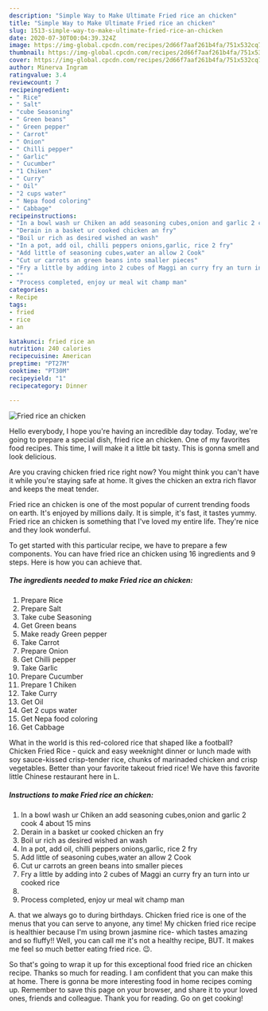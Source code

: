 ```yaml
---
description: "Simple Way to Make Ultimate Fried rice an chicken"
title: "Simple Way to Make Ultimate Fried rice an chicken"
slug: 1513-simple-way-to-make-ultimate-fried-rice-an-chicken
date: 2020-07-30T00:04:39.324Z
image: https://img-global.cpcdn.com/recipes/2d66f7aaf261b4fa/751x532cq70/fried-rice-an-chicken-recipe-main-photo.jpg
thumbnail: https://img-global.cpcdn.com/recipes/2d66f7aaf261b4fa/751x532cq70/fried-rice-an-chicken-recipe-main-photo.jpg
cover: https://img-global.cpcdn.com/recipes/2d66f7aaf261b4fa/751x532cq70/fried-rice-an-chicken-recipe-main-photo.jpg
author: Minerva Ingram
ratingvalue: 3.4
reviewcount: 7
recipeingredient:
- " Rice"
- " Salt"
- "cube Seasoning"
- " Green beans"
- " Green pepper"
- " Carrot"
- " Onion"
- " Chilli pepper"
- " Garlic"
- " Cucumber"
- "1 Chiken"
- " Curry"
- " Oil"
- "2 cups water"
- " Nepa food coloring"
- " Cabbage"
recipeinstructions:
- "In a bowl wash ur Chiken an add seasoning cubes,onion and garlic 2 cook 4 about 15 mins"
- "Derain in a basket ur cooked chicken an fry"
- "Boil ur rich as desired wished an wash"
- "In a pot, add oil, chilli peppers onions,garlic, rice 2 fry"
- "Add little of seasoning cubes,water an allow 2 Cook"
- "Cut ur carrots an green beans into smaller pieces"
- "Fry a little by adding into 2 cubes of Maggi an curry fry an turn into ur cooked rice"
- ""
- "Process completed, enjoy ur meal wit champ man"
categories:
- Recipe
tags:
- fried
- rice
- an

katakunci: fried rice an 
nutrition: 240 calories
recipecuisine: American
preptime: "PT27M"
cooktime: "PT30M"
recipeyield: "1"
recipecategory: Dinner

---
```



![Fried rice an chicken](https://img-global.cpcdn.com/recipes/2d66f7aaf261b4fa/751x532cq70/fried-rice-an-chicken-recipe-main-photo.jpg)

Hello everybody, I hope you're having an incredible day today. Today, we're going to prepare a special dish, fried rice an chicken. One of my favorites food recipes. This time, I will make it a little bit tasty. This is gonna smell and look delicious.

Are you craving chicken fried rice right now? You might think you can&#39;t have it while you&#39;re staying safe at home. It gives the chicken an extra rich flavor and keeps the meat tender.

Fried rice an chicken is one of the most popular of current trending foods on earth. It's enjoyed by millions daily. It is simple, it's fast, it tastes yummy. Fried rice an chicken is something that I've loved my entire life. They're nice and they look wonderful.


To get started with this particular recipe, we have to prepare a few components. You can have fried rice an chicken using 16 ingredients and 9 steps. Here is how you can achieve that.

<!--inarticleads1-->

##### The ingredients needed to make Fried rice an chicken:

1. Prepare  Rice
1. Prepare  Salt
1. Take cube Seasoning
1. Get  Green beans
1. Make ready  Green pepper
1. Take  Carrot
1. Prepare  Onion
1. Get  Chilli pepper
1. Take  Garlic
1. Prepare  Cucumber
1. Prepare 1 Chiken
1. Take  Curry
1. Get  Oil
1. Get 2 cups water
1. Get  Nepa food coloring
1. Get  Cabbage


What in the world is this red-colored rice that shaped like a football? Chicken Fried Rice - quick and easy weeknight dinner or lunch made with soy sauce-kissed crisp-tender rice, chunks of marinaded chicken and crisp vegetables. Better than your favorite takeout fried rice! We have this favorite little Chinese restaurant here in L. 

<!--inarticleads2-->

##### Instructions to make Fried rice an chicken:

1. In a bowl wash ur Chiken an add seasoning cubes,onion and garlic 2 cook 4 about 15 mins
1. Derain in a basket ur cooked chicken an fry
1. Boil ur rich as desired wished an wash
1. In a pot, add oil, chilli peppers onions,garlic, rice 2 fry
1. Add little of seasoning cubes,water an allow 2 Cook
1. Cut ur carrots an green beans into smaller pieces
1. Fry a little by adding into 2 cubes of Maggi an curry fry an turn into ur cooked rice
1. 
1. Process completed, enjoy ur meal wit champ man


A. that we always go to during birthdays. Chicken fried rice is one of the menus that you can serve to anyone, any time! My chicken fried rice recipe is healthier because I&#39;m using brown jasmine rice- which tastes amazing and so fluffy!! Well, you can call me it&#39;s not a healthy recipe, BUT. It makes me feel so much better eating fried rice. 😉. 

So that's going to wrap it up for this exceptional food fried rice an chicken recipe. Thanks so much for reading. I am confident that you can make this at home. There is gonna be more interesting food in home recipes coming up. Remember to save this page on your browser, and share it to your loved ones, friends and colleague. Thank you for reading. Go on get cooking!
